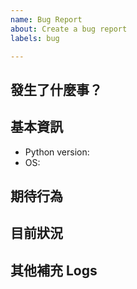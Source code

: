 ```yaml
---
name: Bug Report
about: Create a bug report
labels: bug

---
```



## 發生了什麼事？
<!-- Delete this section before the submit -->


## 基本資訊

* Python version:
* OS:

## 期待行為
<!-- Tell us what should happen -->

## 目前狀況
<!-- Tell us what happens instead of the expected behavior -->


## 其他補充 Logs
<!-- Provide logs if possible -->